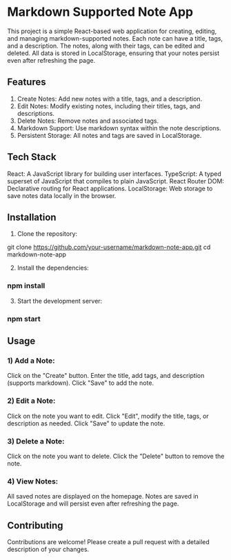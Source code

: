 # Markdown Supported Note App

This project is a simple React-based web application for creating, editing, and managing markdown-supported notes. Each note can have a title, tags, and a description. The notes, along with their tags, can be edited and deleted. All data is stored in LocalStorage, ensuring that your notes persist even after refreshing the page.

## Features

1) Create Notes: Add new notes with a title, tags, and a description.
2) Edit Notes: Modify existing notes, including their titles, tags, and descriptions.
3) Delete Notes: Remove notes and associated tags.
4) Markdown Support: Use markdown syntax within the note descriptions.
5) Persistent Storage: All notes and tags are saved in LocalStorage.

## Tech Stack

React: A JavaScript library for building user interfaces.
TypeScript: A typed superset of JavaScript that compiles to plain JavaScript.
React Router DOM: Declarative routing for React applications.
LocalStorage: Web storage to save notes data locally in the browser.

## Installation

1) Clone the repository:

git clone https://github.com/your-username/markdown-note-app.git
cd markdown-note-app

2) Install the dependencies:

### npm install

3) Start the development server:

### npm start

## Usage

### 1) Add a Note:

Click on the "Create" button.
Enter the title, add tags, and description (supports markdown).
Click "Save" to add the note.

### 2) Edit a Note:

Click on the note you want to edit.
Click "Edit", modify the title, tags, or description as needed.
Click "Save" to update the note.

### 3) Delete a Note:

Click on the note you want to delete.
Click the "Delete" button to remove the note.

### 4) View Notes:

All saved notes are displayed on the homepage.
Notes are saved in LocalStorage and will persist even after refreshing the page.

## Contributing
Contributions are welcome! Please create a pull request with a detailed description of your changes.

